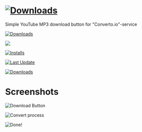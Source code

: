 # [![Downloads](https://img.shields.io/badge/dynamic/json?color=green&label=&query=name&url=https://greasyfork.org/de/scripts/30633-youtube-mp3-download-converto-io-edge-firefox-chrome-safari-opera.json&cacheSeconds=1800)](https://greasyfork.org/scripts/30633-youtube-mp3-download-converto-io-edge-firefox-chrome-safari-opera/code/YouTube%20MP3%20Download%20%7C%20Convertoio%20%7C%20Edge,%20Firefox,%20Chrome,%20Safari,%20Opera.user.js)
Simple YouTube MP3 download button for "Converto.io"-service


[![Downloads](https://img.shields.io/badge/dynamic/json?color=green&label=&query=name&url=https://greasyfork.org/de/scripts/30633-youtube-mp3-download-converto-io-edge-firefox-chrome-safari-opera.json&cacheSeconds=1800)](https://greasyfork.org/scripts/30633-youtube-mp3-download-converto-io-edge-firefox-chrome-safari-opera/code/YouTube%20MP3%20Download%20%7C%20Convertoio%20%7C%20Edge,%20Firefox,%20Chrome,%20Safari,%20Opera.user.js)

[![](https://raw.githubusercontent.com/InvisibleQuantum/YouTube-MP3-Download-Converto.io/master/install.jpg)](https://greasyfork.org/scripts/30633-youtube-mp3-download-converto-io-edge-firefox-chrome-safari-opera/code/YouTube%20MP3%20Download%20%7C%20Convertoio%20%7C%20Edge,%20Firefox,%20Chrome,%20Safari,%20Opera.user.js)

[![Installs](https://img.shields.io/badge/dynamic/json?color=green&label=Installs&query=total_installs&url=https://greasyfork.org/de/scripts/30633-youtube-mp3-download-converto-io-edge-firefox-chrome-safari-opera.json&cacheSeconds=1800)](https://greasyfork.org/scripts/30633-youtube-mp3-download-converto-io-edge-firefox-chrome-safari-opera/code/YouTube%20MP3%20Download%20%7C%20Convertoio%20%7C%20Edge,%20Firefox,%20Chrome,%20Safari,%20Opera.user.js)

[![Last Update](https://img.shields.io/badge/dynamic/json?color=green&label=Last%20Update&query=code_updated_at&url=https://greasyfork.org/de/scripts/30633-youtube-mp3-download-converto-io-edge-firefox-chrome-safari-opera.json&cacheSeconds=1800)](https://greasyfork.org/scripts/30633-youtube-mp3-download-converto-io-edge-firefox-chrome-safari-opera/code/YouTube%20MP3%20Download%20%7C%20Convertoio%20%7C%20Edge,%20Firefox,%20Chrome,%20Safari,%20Opera.user.js)

[![Downloads](https://img.shields.io/badge/dynamic/json?color=green&label=Installs&query=total_installs&url=https://greasyfork.org/de/scripts/30633-youtube-mp3-download-converto-io-edge-firefox-chrome-safari-opera.json&cacheSeconds=1800)](https://greasyfork.org/scripts/30633-youtube-mp3-download-converto-io-edge-firefox-chrome-safari-opera/code/YouTube%20MP3%20Download%20%7C%20Convertoio%20%7C%20Edge,%20Firefox,%20Chrome,%20Safari,%20Opera.user.js)

# Screenshots
![Download Button][1]

![Convert process][2]

![Done!][3]


  [1]: https://greasyfork.s3.us-east-2.amazonaws.com/6eigb54c1bt3q61qxcjsb7pi9cpb
  [2]: https://greasyfork.s3.us-east-2.amazonaws.com/cob3nzkl0mnzr14g2ik3adjod59z
  [3]: https://greasyfork.s3.us-east-2.amazonaws.com/hvbejb217o2kz6nju8moim2c8r34
